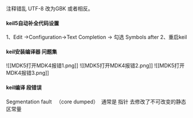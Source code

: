 注释错乱 UTF-8 改为GBK  或者相反。
#### keil5自动补全代码设置
1、Edit ->Configuration->Text Completion -> 勾选 Symbols after 
2、重启keil

#### keil安装编译器    问题集

![[MDK5打开MDK4报错1.png]]
![[MDK5打开MDK4报错2.png]]
![[MDK5打开MDK4报错3.png]]


#### keil编译 段错误 
Segmentation fault   （core dumped）  通常是 指针 去修改了不可改变的静态区常量
